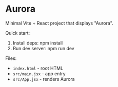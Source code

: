 # Aurora

Minimal Vite + React project that displays "Aurora".

Quick start:

1. Install deps: npm install
2. Run dev server: npm run dev

Files:
- `index.html` - root HTML
- `src/main.jsx` - app entry
- `src/App.jsx` - renders Aurora
